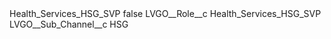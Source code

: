 <?xml version="1.0" encoding="UTF-8"?>
<CustomMetadata xmlns="http://soap.sforce.com/2006/04/metadata" xmlns:xsi="http://www.w3.org/2001/XMLSchema-instance" xmlns:xsd="http://www.w3.org/2001/XMLSchema">
    <label>Health_Services_HSG_SVP</label>
    <protected>false</protected>
    <values>
        <field>LVGO__Role__c</field>
        <value xsi:type="xsd:string">Health_Services_HSG_SVP</value>
    </values>
    <values>
        <field>LVGO__Sub_Channel__c</field>
        <value xsi:type="xsd:string">HSG</value>
    </values>
</CustomMetadata>
